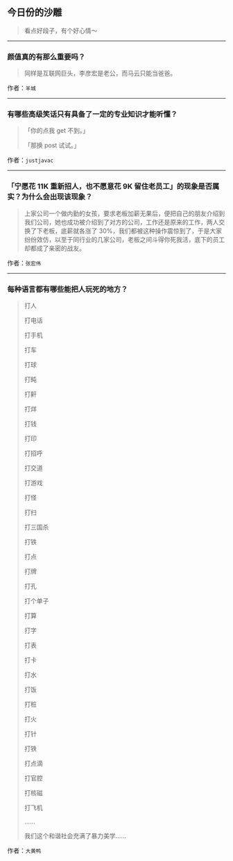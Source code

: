## 今日份的沙雕

> 看点好段子，有个好心情～


 
---

### 颜值真的有那么重要吗？

> 同样是互联网巨头，李彦宏是老公，而马云只能当爸爸。


作者：`羊城`

---

### 有哪些高级笑话只有具备了一定的专业知识才能听懂？

> 「你的点我 get 不到。」
> 
> 「那换 post 试试。」


作者：`justjavac`

---

### 「宁愿花 11K 重新招人，也不愿意花 9K 留住老员工」的现象是否属实？为什么会出现该现象？

> 上家公司一个做内勤的女孩，要求老板加薪无果后，便把自己的朋友介绍到我们公司，她也成功被介绍到了对方的公司，工作还是原来的工作，两人交换了下老板，底薪就各涨了 30%，我们都被这种操作震惊到了，于是大家纷纷效仿，以至于同行业的几家公司，老板之间斗得你死我活，底下的员工却都成了亲密的战友。


作者：`张宏伟`

---

### 每种语言都有哪些能把人玩死的地方？

> 打人
> 
> 打电话
> 
> 打手机
> 
> 打车
> 
> 打球
> 
> 打盹
> 
> 打鼾
> 
> 打烊
> 
> 打钱
> 
> 打印
> 
> 打招呼
> 
> 打交道
> 
> 打游戏
> 
> 打怪
> 
> 打扫
> 
> 打三国杀
> 
> 打铁
> 
> 打点
> 
> 打牌
> 
> 打孔
> 
> 打个单子
> 
> 打算
> 
> 打字
> 
> 打表
> 
> 打卡
> 
> 打水
> 
> 打饭
> 
> 打桩
> 
> 打火
> 
> 打针
> 
> 打铁
> 
> 打点滴
> 
> 打官腔
> 
> 打核磁
> 
> 打飞机
> 
> ……
> 
> 我们这个和谐社会充满了暴力美学……


作者：`大黄鸭`